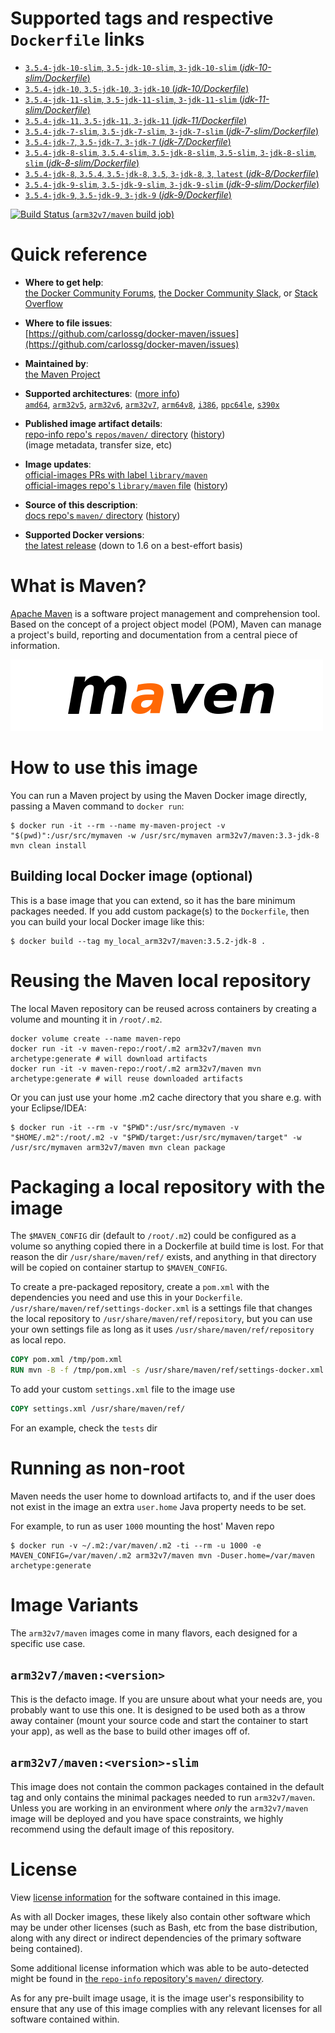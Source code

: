 <!--

********************************************************************************

WARNING:

    DO NOT EDIT "maven/README.md"

    IT IS AUTO-GENERATED

    (from the other files in "maven/" combined with a set of templates)

********************************************************************************

-->

# Supported tags and respective `Dockerfile` links

-	[`3.5.4-jdk-10-slim`, `3.5-jdk-10-slim`, `3-jdk-10-slim` (*jdk-10-slim/Dockerfile*)](https://github.com/carlossg/docker-maven/blob/f581ea002e5d067deb6213c00a4d217297cad469/jdk-10-slim/Dockerfile)
-	[`3.5.4-jdk-10`, `3.5-jdk-10`, `3-jdk-10` (*jdk-10/Dockerfile*)](https://github.com/carlossg/docker-maven/blob/f581ea002e5d067deb6213c00a4d217297cad469/jdk-10/Dockerfile)
-	[`3.5.4-jdk-11-slim`, `3.5-jdk-11-slim`, `3-jdk-11-slim` (*jdk-11-slim/Dockerfile*)](https://github.com/carlossg/docker-maven/blob/f581ea002e5d067deb6213c00a4d217297cad469/jdk-11-slim/Dockerfile)
-	[`3.5.4-jdk-11`, `3.5-jdk-11`, `3-jdk-11` (*jdk-11/Dockerfile*)](https://github.com/carlossg/docker-maven/blob/f581ea002e5d067deb6213c00a4d217297cad469/jdk-11/Dockerfile)
-	[`3.5.4-jdk-7-slim`, `3.5-jdk-7-slim`, `3-jdk-7-slim` (*jdk-7-slim/Dockerfile*)](https://github.com/carlossg/docker-maven/blob/f581ea002e5d067deb6213c00a4d217297cad469/jdk-7-slim/Dockerfile)
-	[`3.5.4-jdk-7`, `3.5-jdk-7`, `3-jdk-7` (*jdk-7/Dockerfile*)](https://github.com/carlossg/docker-maven/blob/f581ea002e5d067deb6213c00a4d217297cad469/jdk-7/Dockerfile)
-	[`3.5.4-jdk-8-slim`, `3.5.4-slim`, `3.5-jdk-8-slim`, `3.5-slim`, `3-jdk-8-slim`, `slim` (*jdk-8-slim/Dockerfile*)](https://github.com/carlossg/docker-maven/blob/f581ea002e5d067deb6213c00a4d217297cad469/jdk-8-slim/Dockerfile)
-	[`3.5.4-jdk-8`, `3.5.4`, `3.5-jdk-8`, `3.5`, `3-jdk-8`, `3`, `latest` (*jdk-8/Dockerfile*)](https://github.com/carlossg/docker-maven/blob/f581ea002e5d067deb6213c00a4d217297cad469/jdk-8/Dockerfile)
-	[`3.5.4-jdk-9-slim`, `3.5-jdk-9-slim`, `3-jdk-9-slim` (*jdk-9-slim/Dockerfile*)](https://github.com/carlossg/docker-maven/blob/f581ea002e5d067deb6213c00a4d217297cad469/jdk-9-slim/Dockerfile)
-	[`3.5.4-jdk-9`, `3.5-jdk-9`, `3-jdk-9` (*jdk-9/Dockerfile*)](https://github.com/carlossg/docker-maven/blob/f581ea002e5d067deb6213c00a4d217297cad469/jdk-9/Dockerfile)

[![Build Status](https://doi-janky.infosiftr.net/job/multiarch/job/arm32v7/job/maven/badge/icon) (`arm32v7/maven` build job)](https://doi-janky.infosiftr.net/job/multiarch/job/arm32v7/job/maven/)

# Quick reference

-	**Where to get help**:  
	[the Docker Community Forums](https://forums.docker.com/), [the Docker Community Slack](https://blog.docker.com/2016/11/introducing-docker-community-directory-docker-community-slack/), or [Stack Overflow](https://stackoverflow.com/search?tab=newest&q=docker)

-	**Where to file issues**:  
	[https://github.com/carlossg/docker-maven/issues](https://github.com/carlossg/docker-maven/issues)

-	**Maintained by**:  
	[the Maven Project](https://github.com/carlossg/docker-maven)

-	**Supported architectures**: ([more info](https://github.com/docker-library/official-images#architectures-other-than-amd64))  
	[`amd64`](https://hub.docker.com/r/amd64/maven/), [`arm32v5`](https://hub.docker.com/r/arm32v5/maven/), [`arm32v6`](https://hub.docker.com/r/arm32v6/maven/), [`arm32v7`](https://hub.docker.com/r/arm32v7/maven/), [`arm64v8`](https://hub.docker.com/r/arm64v8/maven/), [`i386`](https://hub.docker.com/r/i386/maven/), [`ppc64le`](https://hub.docker.com/r/ppc64le/maven/), [`s390x`](https://hub.docker.com/r/s390x/maven/)

-	**Published image artifact details**:  
	[repo-info repo's `repos/maven/` directory](https://github.com/docker-library/repo-info/blob/master/repos/maven) ([history](https://github.com/docker-library/repo-info/commits/master/repos/maven))  
	(image metadata, transfer size, etc)

-	**Image updates**:  
	[official-images PRs with label `library/maven`](https://github.com/docker-library/official-images/pulls?q=label%3Alibrary%2Fmaven)  
	[official-images repo's `library/maven` file](https://github.com/docker-library/official-images/blob/master/library/maven) ([history](https://github.com/docker-library/official-images/commits/master/library/maven))

-	**Source of this description**:  
	[docs repo's `maven/` directory](https://github.com/docker-library/docs/tree/master/maven) ([history](https://github.com/docker-library/docs/commits/master/maven))

-	**Supported Docker versions**:  
	[the latest release](https://github.com/docker/docker-ce/releases/latest) (down to 1.6 on a best-effort basis)

# What is Maven?

[Apache Maven](http://maven.apache.org) is a software project management and comprehension tool. Based on the concept of a project object model (POM), Maven can manage a project's build, reporting and documentation from a central piece of information.

![logo](https://raw.githubusercontent.com/docker-library/docs/e2782b8942c1af41419536078c8d0176665a005d/maven/logo.png)

# How to use this image

You can run a Maven project by using the Maven Docker image directly, passing a Maven command to `docker run`:

```console
$ docker run -it --rm --name my-maven-project -v "$(pwd)":/usr/src/mymaven -w /usr/src/mymaven arm32v7/maven:3.3-jdk-8 mvn clean install
```

## Building local Docker image (optional)

This is a base image that you can extend, so it has the bare minimum packages needed. If you add custom package(s) to the `Dockerfile`, then you can build your local Docker image like this:

```console
$ docker build --tag my_local_arm32v7/maven:3.5.2-jdk-8 .
```

# Reusing the Maven local repository

The local Maven repository can be reused across containers by creating a volume and mounting it in `/root/.m2`.

	docker volume create --name maven-repo
	docker run -it -v maven-repo:/root/.m2 arm32v7/maven mvn archetype:generate # will download artifacts
	docker run -it -v maven-repo:/root/.m2 arm32v7/maven mvn archetype:generate # will reuse downloaded artifacts

Or you can just use your home .m2 cache directory that you share e.g. with your Eclipse/IDEA:

```console
$ docker run -it --rm -v "$PWD":/usr/src/mymaven -v "$HOME/.m2":/root/.m2 -v "$PWD/target:/usr/src/mymaven/target" -w /usr/src/mymaven arm32v7/maven mvn clean package  
```

# Packaging a local repository with the image

The `$MAVEN_CONFIG` dir (default to `/root/.m2`) could be configured as a volume so anything copied there in a Dockerfile at build time is lost. For that reason the dir `/usr/share/maven/ref/` exists, and anything in that directory will be copied on container startup to `$MAVEN_CONFIG`.

To create a pre-packaged repository, create a `pom.xml` with the dependencies you need and use this in your `Dockerfile`. `/usr/share/maven/ref/settings-docker.xml` is a settings file that changes the local repository to `/usr/share/maven/ref/repository`, but you can use your own settings file as long as it uses `/usr/share/maven/ref/repository` as local repo.

```dockerfile
COPY pom.xml /tmp/pom.xml
RUN mvn -B -f /tmp/pom.xml -s /usr/share/maven/ref/settings-docker.xml dependency:resolve
```

To add your custom `settings.xml` file to the image use

```dockerfile
COPY settings.xml /usr/share/maven/ref/
```

For an example, check the `tests` dir

# Running as non-root

Maven needs the user home to download artifacts to, and if the user does not exist in the image an extra `user.home` Java property needs to be set.

For example, to run as user `1000` mounting the host' Maven repo

```console
$ docker run -v ~/.m2:/var/maven/.m2 -ti --rm -u 1000 -e MAVEN_CONFIG=/var/maven/.m2 arm32v7/maven mvn -Duser.home=/var/maven archetype:generate
```

# Image Variants

The `arm32v7/maven` images come in many flavors, each designed for a specific use case.

## `arm32v7/maven:<version>`

This is the defacto image. If you are unsure about what your needs are, you probably want to use this one. It is designed to be used both as a throw away container (mount your source code and start the container to start your app), as well as the base to build other images off of.

## `arm32v7/maven:<version>-slim`

This image does not contain the common packages contained in the default tag and only contains the minimal packages needed to run `arm32v7/maven`. Unless you are working in an environment where *only* the `arm32v7/maven` image will be deployed and you have space constraints, we highly recommend using the default image of this repository.

# License

View [license information](https://www.apache.org/licenses/) for the software contained in this image.

As with all Docker images, these likely also contain other software which may be under other licenses (such as Bash, etc from the base distribution, along with any direct or indirect dependencies of the primary software being contained).

Some additional license information which was able to be auto-detected might be found in [the `repo-info` repository's `maven/` directory](https://github.com/docker-library/repo-info/tree/master/repos/maven).

As for any pre-built image usage, it is the image user's responsibility to ensure that any use of this image complies with any relevant licenses for all software contained within.
